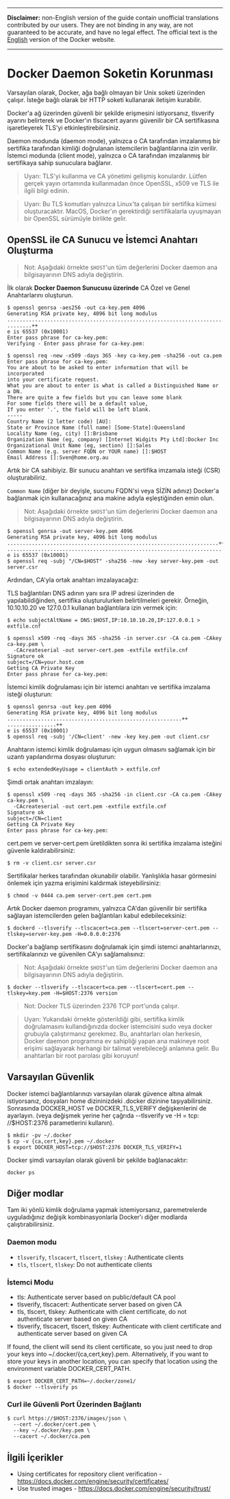 --------------------------
**Disclaimer:** non-English version of the guide contain unofficial translations contributed by our users. They are not binding in any way, are not guaranteed to be accurate, and have no legal effect. The official text is the [English](https://docs.docker.com/engine/security/https/) version of the Docker website.

--------------------------

# Docker Daemon Soketin Korunması

Varsayılan olarak, Docker, ağa bağlı olmayan bir Unix soketi üzerinden çalışır. İsteğe bağlı olarak bir HTTP soketi kullanarak iletişim kurabilir.

Docker'a ağ üzerinden güvenli bir şekilde erişmesini istiyorsanız, tlsverify ayarını belirterek ve Docker'ın tlscacert ayarını güvenilir bir CA sertifikasına işaretleyerek TLS'yi etkinleştirebilirsiniz.

Daemon modunda (daemon mode), yalnızca o CA tarafından imzalanmış bir sertifika tarafından kimliği doğrulanan istemcilerin bağlantılarına izin verilir. İstemci modunda (client mode), yalnızca o CA tarafından imzalanmış bir sertifikaya sahip sunuculara bağlanır.

> Uyarı: TLS'yi kullanma ve CA yönetimi gelişmiş konulardır. Lütfen gerçek yayın ortamında kullanmadan önce OpenSSL, x509 ve TLS ile ilgili bilgi edinin.

> Uyarı: Bu TLS komutları yalnızca Linux'ta çalışan bir sertifika kümesi oluşturacaktır. MacOS, Docker'ın gerektirdiği sertifikalarla uyuşmayan bir OpenSSL sürümüyle birlikte gelir.

## OpenSSL ile CA Sunucu ve İstemci Anahtarı Oluşturma

> Not: Aşağıdaki örnekte `$HOST`'un tüm değerlerini Docker daemon ana bilgisayarının DNS adıyla değiştirin.

İlk olarak **Docker Daemon Sunucusu üzerinde** CA Özel ve Genel Anahtarlarını oluşturun.

```shell
$ openssl genrsa -aes256 -out ca-key.pem 4096
Generating RSA private key, 4096 bit long modulus
............................................................................................................................................................................................++
........++
e is 65537 (0x10001)
Enter pass phrase for ca-key.pem:
Verifying - Enter pass phrase for ca-key.pem:
```

```shell
$ openssl req -new -x509 -days 365 -key ca-key.pem -sha256 -out ca.pem
Enter pass phrase for ca-key.pem:
You are about to be asked to enter information that will be incorporated
into your certificate request.
What you are about to enter is what is called a Distinguished Name or a DN.
There are quite a few fields but you can leave some blank
For some fields there will be a default value,
If you enter '.', the field will be left blank.
-----
Country Name (2 letter code) [AU]:
State or Province Name (full name) [Some-State]:Queensland
Locality Name (eg, city) []:Brisbane
Organization Name (eg, company) [Internet Widgits Pty Ltd]:Docker Inc
Organizational Unit Name (eg, section) []:Sales
Common Name (e.g. server FQDN or YOUR name) []:$HOST
Email Address []:Sven@home.org.au
```

Artık bir CA sahibiyiz. Bir sunucu anahtarı ve sertifika imzamala isteği (CSR) oluşturabiliriz. 

`Common Name` (diğer bir deyişle, sucunu FQDN'si veya SİZİN adınız) Docker'a bağlanmak için kullanacağınız ana makine adıyla eşleştiğinden emin olun.

> Not: Aşağıdaki örnekte `$HOST`'un tüm değerlerini Docker daemon ana bilgisayarının DNS adıyla değiştirin.


```shell
$ openssl genrsa -out server-key.pem 4096
Generating RSA private key, 4096 bit long modulus
.....................................................................++
.................................................................................................++
e is 65537 (0x10001)
$ openssl req -subj "/CN=$HOST" -sha256 -new -key server-key.pem -out server.csr
```

Ardından, CA'yla ortak anahtarı imzalayacağız:

TLS bağlantıları DNS adının yanı sıra IP adresi üzerinden de yapılabildiğinden, sertifika oluşturulurken belirtilmeleri gerekir. Örneğin, 10.10.10.20 ve 127.0.0.1 kullanan bağlantılara izin vermek için:

```shell
$ echo subjectAltName = DNS:$HOST,IP:10.10.10.20,IP:127.0.0.1 > extfile.cnf

$ openssl x509 -req -days 365 -sha256 -in server.csr -CA ca.pem -CAkey ca-key.pem \
  -CAcreateserial -out server-cert.pem -extfile extfile.cnf
Signature ok
subject=/CN=your.host.com
Getting CA Private Key
Enter pass phrase for ca-key.pem:
```

İstemci kimlik doğrulaması için bir istemci anahtarı ve sertifika imzalama isteği oluşturun:

```shell
$ openssl genrsa -out key.pem 4096
Generating RSA private key, 4096 bit long modulus
.........................................................++
................++
e is 65537 (0x10001)
$ openssl req -subj '/CN=client' -new -key key.pem -out client.csr
```

Anahtarın istemci kimlik doğrulaması için uygun olmasını sağlamak için bir uzantı yapılandırma dosyası oluşturun:

```shell
$ echo extendedKeyUsage = clientAuth > extfile.cnf
```

Şimdi ortak anahtarı imzalayın:

```shell
$ openssl x509 -req -days 365 -sha256 -in client.csr -CA ca.pem -CAkey ca-key.pem \
  -CAcreateserial -out cert.pem -extfile extfile.cnf
Signature ok
subject=/CN=client
Getting CA Private Key
Enter pass phrase for ca-key.pem:
```

cert.pem ve server-cert.pem üretildikten sonra iki sertifika imzalama isteğini güvenle kaldırabilirsiniz:

```shell
$ rm -v client.csr server.csr
```
Sertifikalar herkes tarafından okunabilir olabilir. Yanlışlıkla hasar görmesini önlemek için yazma erişimini kaldırmak isteyebilirsiniz:

```shell
$ chmod -v 0444 ca.pem server-cert.pem cert.pem
```

Artık Docker daemon programını, yalnızca CA'dan güvenilir bir sertifika sağlayan istemcilerden gelen bağlantıları kabul edebileceksiniz:

```shell
$ dockerd --tlsverify --tlscacert=ca.pem --tlscert=server-cert.pem --tlskey=server-key.pem -H=0.0.0.0:2376
```

Docker'a bağlanıp sertifikasını doğrulamak için şimdi istemci anahtarlarınızı, sertifikalarınızı ve güvenilen CA'yı sağlamalısınız:

> Not: Aşağıdaki örnekte `$HOST`'un tüm değerlerini Docker daemon ana bilgisayarının DNS adıyla değiştirin.

```shell
$ docker --tlsverify --tlscacert=ca.pem --tlscert=cert.pem --tlskey=key.pem -H=$HOST:2376 version
```

> Not: Docker TLS üzerinden 2376 TCP port'unda çalışır.

> Uyarı: Yukarıdaki örnekte gösterildiği gibi, sertifika kimlik doğrulamasını kullandığınızda docker istemcisini sudo veya docker grubuyla çalıştırmanız gerekmez. Bu, anahtarları olan herkesin, Docker daemon programına ev sahipliği yapan ana makineye root erişimi sağlayarak herhangi bir talimat verebileceği anlamına gelir. Bu anahtarları bir root parolası gibi koruyun!

## Varsayılan Güvenlik

Docker istemci bağlantılarınızı varsayılan olarak güvence altına almak istiyorsanız, dosyaları home dizininizdeki .docker dizinine taşıyabilirsiniz. Sonrasında DOCKER_HOST ve DOCKER_TLS_VERIFY değişkenlerini de ayarlayın.  (veya değişmek yerine her çağrıda --tlsverify ve -H = tcp: //$HOST:2376 parametlerini kullanın).

```shell
$ mkdir -pv ~/.docker
$ cp -v {ca,cert,key}.pem ~/.docker
$ export DOCKER_HOST=tcp://$HOST:2376 DOCKER_TLS_VERIFY=1
```

Docker şimdi varsayılan olarak güvenli bir şekilde bağlanacaktır:

```shell
docker ps
```

## Diğer modlar

Tam iki yönlü kimlik doğrulama yapmak istemiyorsanız, paremetrelerde uyguladığınız değişik kombinasyonlarla Docker'ı diğer modlarda çalıştırabilirsiniz.

### Daemon modu

* `tlsverify`, `tlscacert`, `tlscert`, `tlskey` : Authenticate clients
* `tls`, `tlscert`, `tlskey`: Do not authenticate clients

### İstemci Modu

* tls: Authenticate server based on public/default CA pool
* tlsverify, tlscacert: Authenticate server based on given CA
* tls, tlscert, tlskey: Authenticate with client certificate, do not authenticate server based on given CA
* tlsverify, tlscacert, tlscert, tlskey: Authenticate with client certificate and authenticate server based on given CA

If found, the client will send its client certificate, so you just need to drop your keys into ~/.docker/{ca,cert,key}.pem. Alternatively, if you want to store your keys in another location, you can specify that location using the environment variable DOCKER_CERT_PATH.

```shell
$ export DOCKER_CERT_PATH=~/.docker/zone1/
$ docker --tlsverify ps
```

### Curl ile Güvenli Port Üzerinden Bağlantı

```shell
$ curl https://$HOST:2376/images/json \
  --cert ~/.docker/cert.pem \
  --key ~/.docker/key.pem \
  --cacert ~/.docker/ca.pem
```

## İlgili İçerikler

* Using certificates for repository client verification  - https://docs.docker.com/engine/security/certificates/
* Use trusted images - https://docs.docker.com/engine/security/trust/
